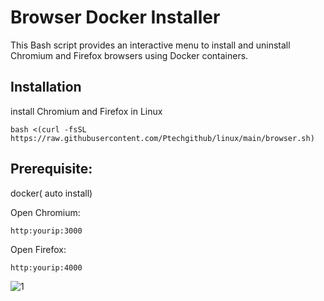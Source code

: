 # Browser Docker Installer

This Bash script provides an interactive menu to install and uninstall Chromium and Firefox browsers using Docker containers.

## Installation

install Chromium and Firefox in Linux

```
bash <(curl -fsSL https://raw.githubusercontent.com/Ptechgithub/linux/main/browser.sh)
```
## Prerequisite: 
docker( auto install)




Open Chromium:

``
http:yourip:3000
``

Open Firefox:

``
http:yourip:4000
``

![1](https://raw.githubusercontent.com/Ptechgithub/linux/main/media/1.jpg)
